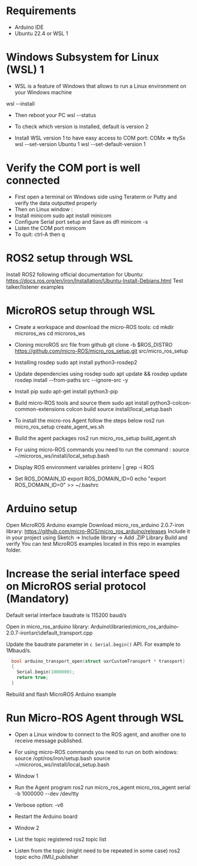 # Requirements

- Arduino IDE
- Ubuntu 22.4 or WSL 1 

# Windows Subsystem for Linux (WSL) 1 
* WSL is a feature of Windows that allows to run a Linux environment on your Windows machine

wsl --install 
* Then reboot your PC
wsl --status 
* To check which version is installed, default is version 2

* Install WSL version 1 to have easy access to COM port: COMx => ttySx
wsl --set-version Ubuntu 1
wsl --set-default-version 1

# Verify the COM port is well connected

* First open a terminal on Windows side using Teraterm or Putty and verify the data outputted properly
* Then on Linux window :
* Install minicom
sudo apt install minicom
* Configure Serial port setup and Save as dfl
minicom -s 
* Listen the COM port
minicom
* To quit: ctrl-A then q

# ROS2 setup through WSL

Install ROS2 following official documentation for Ubuntu: https://docs.ros.org/en/iron/Installation/Ubuntu-Install-Debians.html
Test talker/listener examples

# MicroROS setup through WSL

* Create a workspace and download the micro-ROS tools:
cd
mkdir microros_ws
cd microros_ws

* Cloning microROS src file from github
git clone -b $ROS_DISTRO https://github.com/micro-ROS/micro_ros_setup.git src/micro_ros_setup

* Installing rosdep
sudo apt install python3-rosdep2

* Update dependencies using rosdep
sudo apt update && rosdep update
rosdep install --from-paths src --ignore-src -y

* Install pip
sudo apt-get install python3-pip

* Build micro-ROS tools and source them
sudo apt install python3-colcon-common-extensions
colcon build
source install/local_setup.bash

* To install the micro-ros Agent follow the steps below
ros2 run micro_ros_setup create_agent_ws.sh

* Build the agent packages
ros2 run micro_ros_setup build_agent.sh

* For using micro-ROS commands you need to run the command :
source ~/microros_ws/install/local_setup.bash

* Display ROS environment variables 
printenv | grep -i ROS

* Set ROS_DOMAIN_ID
export ROS_DOMAIN_ID=0
echo "export ROS_DOMAIN_ID=0" >> ~/.bashrc

# Arduino setup

Open MicroROS Arduino example
Download micro_ros_arduino 2.0.7-iron library: https://github.com/micro-ROS/micro_ros_arduino/releases
Include it in your project using Sketch -> Include library -> Add .ZIP Library
Build and verify
You can test MicroROS examples located in this repo in examples folder.

# Increase the serial interface speed on MicroROS serial protocol (Mandatory)

Default serial interface baudrate is 115200 baud/s

Open in micro_ros_arduino library: Arduino\libraries\micro_ros_arduino-2.0.7-iron\src\default_transport.cpp

Update the baudrate parameter in `c Serial.begin()` API. For example to 1Mbaud/s.
```c
  bool arduino_transport_open(struct uxrCustomTransport * transport)
  {
    Serial.begin(1000000);
    return true;
  }
```
Rebuild and flash MicroROS Arduino example

# Run Micro-ROS Agent through WSL

* Open a Linux window to connect to the ROS agent, and another one to receive message published.
* For using micro-ROS commands you need to run on both windows:
source /opt/ros/iron/setup.bash
source ~/microros_ws/install/local_setup.bash

* Window 1
* Run the Agent program 
ros2 run micro_ros_agent micro_ros_agent serial -b 1000000 --dev /dev/tty<COM port number>
* Verbose option: -v6

* Restart the Arduino board

* Window 2
* List the topic registered
ros2 topic list
* Listen from the topic (might need to be repeated in some case)
ros2 topic echo /IMU_publisher
